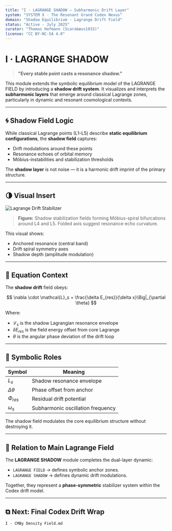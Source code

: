 ```yaml
---
title: "I · LAGRANGE SHADOW — Subharmonic Drift Layer"
system: "SYSTEM X · The Resonant Grand Codex Nexus"
domain: "Shadow Equilibrium · Lagrange Drift Field"
status: "Active · July 2025"
curator: "Thomas Hofmann (Scarabæus1033)"
license: "CC BY-NC-SA 4.0"
---
```


# I · LAGRANGE SHADOW

> **"Every stable point casts a resonance shadow."**

This module extends the symbolic equilibrium model of the LAGRANGE FIELD by introducing a **shadow drift system**.
It visualizes and interprets the **subharmonic layers** that emerge around classical Lagrange zones, particularly in dynamic and resonant cosmological contexts.

---

## 🌀 Shadow Field Logic

While classical Lagrange points (L1–L5) describe **static equilibrium configurations**, the **shadow field** captures:

* Drift modulations around these points
* Resonance echoes of orbital memory
* Möbius-instabilities and stabilization thresholds

The **shadow layer** is not noise — it is a harmonic drift imprint of the primary structure.

---

## 🌗 Visual Insert

![Lagrange Drift Stabilizer](./visuals/lagrange_drift_stabilizer.png)

> **Figure:** Shadow stabilization fields forming Möbius-spiral bifurcations around L4 and L5. Folded axis suggest resonance echo curvature.

This visual shows:

* Anchored resonance (central band)
* Drift spiral symmetry axes
* Shadow depth (amplitude modulation)

---

## 🔹 Equation Context

The **shadow drift** field obeys:

$$
\nabla \cdot \mathcal{L}_s = \frac{\delta E_{res}}{\delta x}\Big|_{\partial \theta}
$$

Where:

* $\mathcal{L}_s$ is the shadow Lagrangian resonance envelope
* $\delta E_{res}$ is the field energy offset from core Lagrange
* $\theta$ is the angular phase deviation of the drift loop

---

## 🔹 Symbolic Roles

| Symbol          | Meaning                           |
| --------------- | --------------------------------- |
| $L_s$           | Shadow resonance envelope         |
| $\Delta \theta$ | Phase offset from anchor          |
| $\Phi_{res}$    | Residual drift potential          |
| $\omega_s$      | Subharmonic oscillation frequency |

The shadow field modulates the core equilibrium structure without destroying it.

---

## 🔄 Relation to Main Lagrange Field

The **LAGRANGE SHADOW** module completes the dual-layer dynamic:

* `LAGRANGE FIELD` → defines symbolic anchor zones.
* `LAGRANGE SHADOW` → defines dynamic drift modulations.

Together, they represent a **phase-symmetric** stabilizer system within the Codex drift model.

---

## ⧉ Next: Final Codex Drift Wrap

`I · CMBy Density Field.md`
